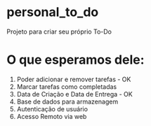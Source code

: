 # personal_to_do
Projeto para criar seu próprio To-Do

# O que esperamos dele:
1) Poder adicionar e remover tarefas    - OK
2) Marcar tarefas como completadas
3) Data de Criação e Data de Entrega    - OK
4) Base de dados para armazenagem
5) Autenticação de usuário
6) Acesso Remoto via web
